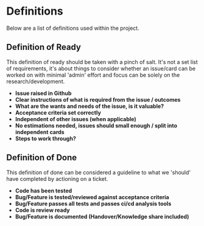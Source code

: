 # Definitions

Below are a list of definitions used within the project.


## Definition of Ready

This definition of ready should be taken with a pinch of salt. It's not a set list of requirements, it's about things to consider whether an issue/card can be worked on with minimal 'admin' effort and focus can be solely on the research/development.

- **Issue raised in Github**
- **Clear instructions of what is required from the issue / outcomes**
- **What are the wants and needs of the issue, is it valuable?**
- **Acceptance criteria set correctly**
- **Independent of other issues (when applicable)**
- **No estimations needed, issues should small enough / split into independent cards**
- **Steps to work through?**


## Definition of Done

This definition of done can be considered a guideline to what we 'should' have completed by actioning on a ticket.

- **Code has been tested**
- **Bug/Feature is tested/reviewed against acceptance criteria**
- **Bug/Feature passes all tests and passes ci/cd analysis tools**
- **Code is review ready**
- **Bug/Feature is documented (Handover/Knowledge share included)**
